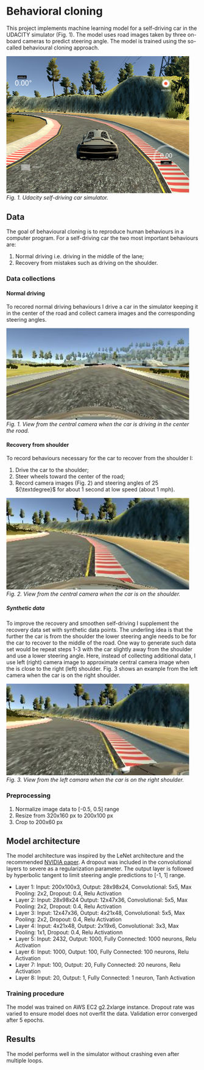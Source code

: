 # Behavioral cloning

This project implements machine learning model for a self-driving car in the UDACITY simulator (Fig. 1). The model uses road images taken by three on-board cameras to predict steering angle.  The model is trained using the so-called  behavioural cloning approach. 

<p>
<img src="simulator.png" width="480" alt="Combined Image" /> <br>
    <em>Fig. 1. Udacity self-driving car simulator.</em>
</p>

## Data
The goal of behavioural cloning is to reproduce human behaviours in a computer program. For a self-driving car the two most important behaviours are:

1. Normal driving i.e. driving in the middle of the lane;
2. Recovery from mistakes such as driving on the shoulder.

### Data collections

#### Normal driving
To recored normal driving behaviours I drive a car in the simulator keeping it in the center of the road and collect camera images and the corresponding steering angles.

<p>
<img src="normal_center_example.jpg" width="480" alt="Combined Image" /> <br>
    <em>Fig. 1. View from the central camera when the car is driving in the center the road.</em>
</p>

#### Recovery from shoulder
To record behaviours necessary for the car to recover from the shoulder I:

1. Drive the car to the shoulder; 
2. Steer wheels toward the center of the road;
3. Record camera images (Fig. 2) and steering angles of 25 ${\textdegree}$ for about 1 second at low speed (about 1 mph).

<p>
<img src="center_example.jpg" width="480" alt="Combined Image" /> <br>
    <em>Fig. 2. View from the central camera when the car is on the shoulder.</em>
</p>

##### Synthetic data
To improve the recovery and smoothen self-driving I supplement the recovery data set with synthetic data points.
The underling idea is that the further the car is from the shoulder the lower steering angle needs to be for the car to recover to the middle of the road.
One way to generate such data set would be repeat steps 1-3 with the car slightly away from the shoulder and use a lower steering angle.
Here, instead of collecting additional data, I use left (right) camera image to approximate central camera image when the is close to the right (left) shoulder.  Fig. 3 shows an example from the left camera when the car is on the right shoulder.

<p>
<img src="left_example.jpg" width="480" alt="Combined Image" /> <br>
    <em>Fig. 3. View from the left camara when the car is on the right shoulder.</em>
</p>

### Preprocessing
1. Normalize image data to [-0.5, 0.5] range
2. Resize from 320x160 px to 200x100 px
3. Crop to 200x60 px 

## Model architecture 

The model architecture was inspired by the LeNet architecture and the recommended [NVIDIA paper](http://images.nvidia.com/content/tegra/automotive/images/2016/solutions/pdf/end-to-end-dl-using-px.pdf). A dropout was included in the convolutional layers to severe as a regularization parameter. The output layer is followed by hyperbolic tangent to limit steering angle predictions to [-1, 1] range.

* Layer 1: Input: 200x100x3, Output: 28x98x24, Convolutional: 5x5, Max Pooling: 2x2,  Dropout: 0.4,  Relu Activation
* Layer 2: Input: 28x98x24 Output: 12x47x36, Convolutional: 5x5, Max Pooling: 2x2,  Dropout: 0.4,  Relu Activation
* Layer 3: Input: 12x47x36, Output: 4x21x48, Convolutional: 5x5, Max Pooling: 2x2,  Dropout: 0.4,  Relu Activation
* Layer 4: Input: 4x21x48, Output: 2x19x6, Convolutional: 3x3, Max Pooling: 1x1,  Dropout: 0.4,  Relu Activationn
* Layer 5: Input: 2432, Output: 1000, Fully Connected: 1000 neurons, Relu Activation
* Layer 6: Input: 1000, Output: 100, Fully Connected: 100 neurons, Relu Activation
* Layer 7: Input: 100, Output: 20, Fully Connected: 20 neurons, Relu Activation
* Layer 8: Input: 20, Output: 1, Fully Connected: 1 neuron, Tanh Activation 

### Training procedure
The model was trained on AWS EC2 g2.2xlarge instance. Dropout rate was varied to ensure model does not overfit the data. Validation error converged after 5 epochs.

## Results
The model performs well in the simulator without crashing even after multiple loops.
